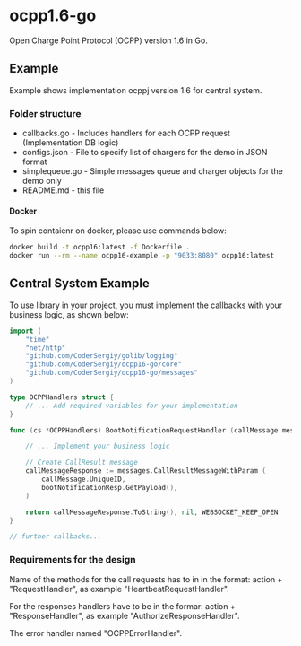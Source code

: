 # ocpp1.6-go

Open Charge Point Protocol (OCPP) version 1.6 in Go.

## Example

Example shows implementation ocppj version 1.6 for central system.

### Folder structure
- callbacks.go - Includes handlers for each OCPP request (Implementation DB logic)
- configs.json - File to specify list of chargers for the demo in JSON format
- simplequeue.go - Simple messages queue and charger objects for the demo only
- README.md - this file

#### Docker
To spin contaienr on docker, please use commands below:
```bash
docker build -t ocpp16:latest -f Dockerfile .
docker run --rm --name ocpp16-example -p "9033:8080" ocpp16:latest
```


## Central System Example

To use library in your project, you must implement the callbacks with your business logic, as shown below:

```go
import (
	"time"
	"net/http"
	"github.com/CoderSergiy/golib/logging"
	"github.com/CoderSergiy/ocpp16-go/core"
	"github.com/CoderSergiy/ocpp16-go/messages"
)

type OCPPHandlers struct {
    // ... Add required variables for your implementation
}

func (cs *OCPPHandlers) BootNotificationRequestHandler (callMessage messages.CallMessage) (string, error, bool) {

    // ... Implement your business logic

	// Create CallResult message
	callMessageResponse := messages.CallResultMessageWithParam (
		callMessage.UniqueID,
		bootNotificationResp.GetPayload(),
	)

	return callMessageResponse.ToString(), nil, WEBSOCKET_KEEP_OPEN
}

// further callbacks... 
```
### Requirements for the design
Name of the methods for the call requests has to in in the format: action + "RequestHandler", as example "HeartbeatRequestHandler".

For the responses handlers have to be in the formar: action + "ResponseHandler", as example "AuthorizeResponseHandler". 

The error handler named "OCPPErrorHandler".
